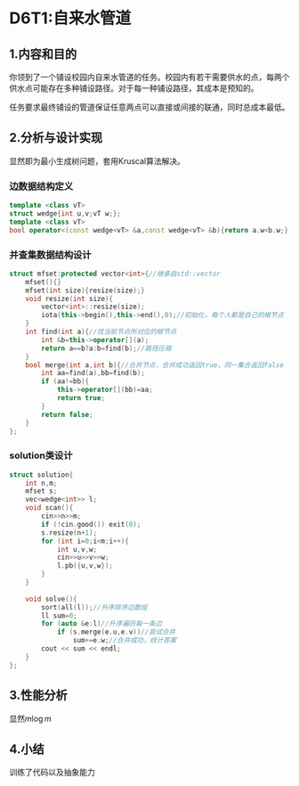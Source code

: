 # D6T1:自来水管道

## 1.内容和目的 

你领到了一个铺设校园内自来水管道的任务。校园内有若干需要供水的点，每两个供水点可能存在多种铺设路径。对于每一种铺设路径，其成本是预知的。

任务要求最终铺设的管道保证任意两点可以直接或间接的联通，同时总成本最低。

## 2.分析与设计实现

显然即为最小生成树问题，套用Kruscal算法解决。

### 边数据结构定义

```cpp
template <class vT>
struct wedge{int u,v;vT w;};
template <class vT>
bool operator<(const wedge<vT> &a,const wedge<vT> &b){return a.w<b.w;}
```

### 并查集数据结构设计

```cpp
struct mfset:protected vector<int>{//继承自std::vector
	mfset(){}
	mfset(int size){resize(size);}
	void resize(int size){
		vector<int>::resize(size);
		iota(this->begin(),this->end(),0);//初始化，每个人都是自己的根节点
	}
	int find(int a){//找当前节点所对应的根节点
		int &b=this->operator[](a);
		return a==b?a:b=find(b);//路径压缩
	}
	bool merge(int a,int b){//合并节点，合并成功返回true，同一集合返回false
		int aa=find(a),bb=find(b);
		if (aa!=bb){
			this->operator[](bb)=aa;
			return true;
		}
		return false;
	}
};
```

### solution类设计

```cpp
struct solution{
	int n,m;
	mfset s;
	vec<wedge<int>> l;
	void scan(){
		cin>>n>>m;
		if (!cin.good()) exit(0);
		s.resize(n+1);
		for (int i=0;i<m;i++){
			int u,v,w;
			cin>>u>>v>>w;
			l.pb({u,v,w});
		}
	}
	
	void solve(){
		sort(all(l));//升序排序边数组
		ll sum=0;
		for (auto &e:l)//升序遍历每一条边
			if (s.merge(e.u,e.v))//尝试合并
				sum+=e.w;//合并成功，统计答案
		cout << sum << endl;
	} 
};
```

## 3.性能分析

显然$m\log m$

## 4.小结

训练了代码以及抽象能力

